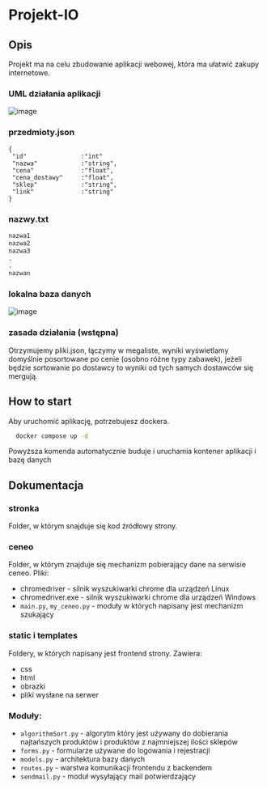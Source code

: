# Projekt-IO
## Opis
Projekt ma na celu zbudowanie aplikacji webowej, która ma ułatwić zakupy internetowe. 

### UML działania aplikacji

![image](https://user-images.githubusercontent.com/48855984/215847556-b299c87f-0cb5-4b90-83d3-e166f2bd02ba.png)

### przedmioty.json
```
{
 "id"               :"int"
 "nazwa"            :"string",
 "cena"             :"float",
 "cena_dostawy"     :"float",
 "sklep"            :"string",
 "link"             :"string"
}
```

### nazwy.txt
```txt
nazwa1
nazwa2
nazwa3
.
.
nazwan
```

### lokalna baza danych
![image](https://user-images.githubusercontent.com/48855984/214115030-ef674153-a5af-438d-8e5b-31c1d2ed717c.png)

### zasada działania (wstępna)
Otrzymujemy pliki.json, łączymy w megaliste, wyniki wyświetlamy domyślnie posortowane po cenie (osobno różne typy zabawek), jeżeli będzie sortowanie po dostawcy to wyniki od tych samych dostawców się mergują.

## How to start

Aby uruchomić aplikację, potrzebujesz dockera.

```bash
  docker compose up -d
```

Powyższa komenda automatycznie buduje i uruchamia kontener aplikacji i bazę danych

## Dokumentacja
### stronka
Folder, w którym snajduje się kod źródłowy strony.
### ceneo
Folder, w którym znajduje się mechanizm pobierający dane na serwisie ceneo. 
Pliki:
- chromedriver - silnik wyszukiwarki chrome dla urządzeń Linux
- chromedriver.exe - silnik wyszukiwarki chrome dla urządzeń Windows
- `main.py`, `my_ceneo.py` - moduły w których napisany jest mechanizm szukający

### static i templates
Foldery, w których napisany jest frontend strony. Zawiera:
- css
- html
- obrazki
- pliki wysłane na serwer

### Moduły:
- `algorithmSort.py` - algorytm który jest używany do dobierania najtańszych produktów i produktów z najmniejszej ilości sklepów
- `forms.py` - formularze używane do logowania i rejestracji
- `models.py` - architektura bazy danych
- `routes.py` - warstwa komunikacji frontendu z backendem
- `sendmail.py` - moduł wysyłający mail potwierdzający
